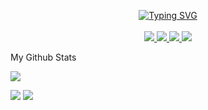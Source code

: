 <p align="center">
    <a href="https://github.com/SilentStorm2k">
        <img src="https://readme-typing-svg.demolab.com?font=Fira+Code&pause=1000&color=F7CA4C&multiline=true&random=false&width=435&lines=Shivvanandh+Mohan+;Software+Engineer+%7C+Web+Developer;AI+%7C+Backend+%7C+Java" alt="Typing SVG" />
    </a>
    <br>
    <br>
    <a href="">
        <img src="https://img.shields.io/badge/Website--red?style=flat-square">
    </a>  
    <a href="">
        <img src="https://img.shields.io/badge/PDF-CV-red?style=flat-square&logo=adobe">
    </a>  
    <a href="https://www.linkedin.com/in/shivvanandh-m-514296172/">
        <img src="https://img.shields.io/badge/-Linkedin-blue?style=flat-square&logo=linkedin">
    </a>
    <a href="mailto:shivvanandh@gmail.com">
        <img src="https://img.shields.io/badge/-Email-red?style=flat-square&logo=gmail&logoColor=white">
    </a>
</p>

My Github Stats

![](https://github-profile-summary-cards.vercel.app/api/cards/profile-details?username=SilentStorm2k&theme=monokai) 

![](https://github-profile-summary-cards.vercel.app/api/cards/repos-per-language?username=SilentStorm2k&theme=monokai) 
![](https://github-profile-summary-cards.vercel.app/api/cards/most-commit-language?username=SilentStorm2k&theme=monokai)

<!--
**SilentStorm2k/SilentStorm2k** is a ✨ _special_ ✨ repository because its `README.md` (this file) appears on your GitHub profile.

Here are some ideas to get you started:

- 🔭 I’m currently working on ...
- 🌱 I’m currently learning ...
- 👯 I’m looking to collaborate on ...
- 🤔 I’m looking for help with ...
- 💬 Ask me about ...
- 📫 How to reach me: ...
- 😄 Pronouns: ...
- ⚡ Fun fact: ...
-->
